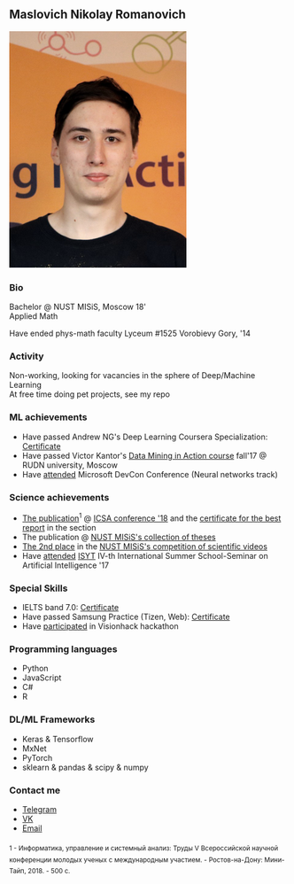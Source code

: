 ## Maslovich Nikolay Romanovich

<img src="avatar.png" width="320">

### Bio
Bachelor @ NUST MISiS, Moscow 18'  
Applied Math

Have ended phys-math faculty Lyceum #1525 Vorobievy Gory, '14

### Activity
Non-working, looking for vacancies in the sphere of Deep/Machine Learning  
At free time doing pet projects, see my repo

### ML achievements
- Have passed Andrew NG's Deep Learning Coursera Specialization: [Certificate](https://www.coursera.org/account/accomplishments/specialization/M3MJ77GFCWL8)
- Have passed Victor Kantor's [Data Mining in Action course](https://vk.com/data_mining_in_action) fall'17 @ RUDN university, Moscow
- Have [attended](https://yadi.sk/i/kzR6EO893URs3D) Microsoft DevCon Conference (Neural networks track)

### Science achievements
- [The publication](https://yadi.sk/i/Ro-I3MYG3XkgEa)<sup>1</sup> @ [ICSA conference '18](http://2018.icsa-conf.ru/) and the [certificate for the best report](https://yadi.sk/i/fYwFokJC3Xkcz8) in the section
- The publication @ [NUST MISiS's collection of theses](https://yadi.sk/i/sgdDJNyj3XkdXC)
- [The 2nd place](https://yadi.sk/i/4F4kw6Ht3XkczN) in the [NUST MISiS's competition of scientific videos](https://www.youtube.com/watch?v=HhI_K5cVi2o)
- Have [attended](https://yadi.sk/i/CRqTjhNs3URAdq) [ISYT](http://isyt2017.spiiras.nw.ru/) IV-th International Summer School-Seminar on Artificial Intelligence '17

### Special Skills
- IELTS band 7.0: [Certificate](https://yadi.sk/i/qfsGN3GR3URAdd)
- Have passed Samsung Practice (Tizen, Web): [Certificate](https://yadi.sk/i/9C2lsIiv3URAdf)
- Have [participated](https://yadi.sk/i/FdyetOGP3URAdm) in Visionhack hackathon

### Programming languages
- Python
- JavaScript
- C#
- R

### DL/ML Frameworks
- Keras & Tensorflow
- MxNet
- PyTorch
- sklearn & pandas & scipy & numpy

### Contact me
- [Telegram](https://t.me/maslovich)
- [VK](https://vk.com/realign)
- [Email](mailto:m141836@edu.misis.ru)

<sub>1 - Информатика, управление и системный анализ: Труды V Всероссийской научной конференции молодых ученых с международным участием. - Ростов-на-Дону: Мини-Тайп, 2018. - 500 с.</sub>
